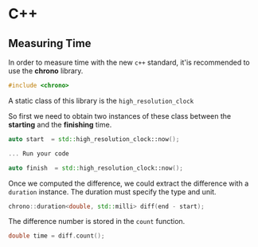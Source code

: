 # C++


## Measuring Time

In order to measure time with the new `c++` standard, it'is recommended to use
the **chrono** library.

```cpp
#include <chrono>
```


A static class of this library is the `high_resolution_clock`


So first we need to obtain two instances of these class between the **starting**
and the **finishing** time.


```cpp
auto start  = std::high_resolution_clock::now();

... Run your code

auto finish  = std::high_resolution_clock::now();
```

Once we computed the difference, we could extract the difference with a
`duration` instance. The duration must specify the type and unit.


```cpp
chrono::duration<double, std::milli> diff(end - start);
```

The difference number is stored in the `count` function.

```cpp
double time = diff.count();
```
